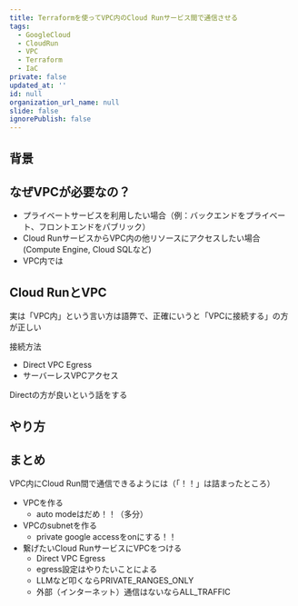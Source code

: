 ```yaml
---
title: Terraformを使ってVPC内のCloud Runサービス間で通信させる
tags:
  - GoogleCloud
  - CloudRun
  - VPC
  - Terraform
  - IaC
private: false
updated_at: ''
id: null
organization_url_name: null
slide: false
ignorePublish: false
---
```

## 背景

## なぜVPCが必要なの？

* プライベートサービスを利用したい場合（例：バックエンドをプライベート、フロントエンドをパブリック）
* Cloud RunサービスからVPC内の他リソースにアクセスしたい場合 (Compute Engine, Cloud SQLなど)
* VPC内では

## Cloud RunとVPC

実は「VPC内」という言い方は語弊で、正確にいうと「VPCに接続する」の方が正しい

接続方法

* Direct VPC Egress
* サーバーレスVPCアクセス

Directの方が良いという話をする

## やり方

## まとめ

VPC内にCloud Run間で通信できるようには（「！！」は詰まったところ）
* VPCを作る
  * auto modeはだめ！！（多分）
* VPCのsubnetを作る
  * private google accessをonにする！！
* 繋げたいCloud RunサービスにVPCをつける
  * Direct VPC Egress
  * egress設定はやりたいことによる
  * LLMなど叩くならPRIVATE_RANGES_ONLY
  * 外部（インターネット）通信はないならALL_TRAFFIC